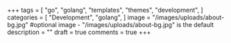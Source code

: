+++
tags = [
    "go",
    "golang",
    "templates",
    "themes",
    "development",
]
categories = [
    "Development",
    "golang",
]
image = "/images/uploads/about-bg.jpg" #optional image - "/images/uploads/about-bg.jpg" is the default
description = ""
draft = true
comments = true
+++
